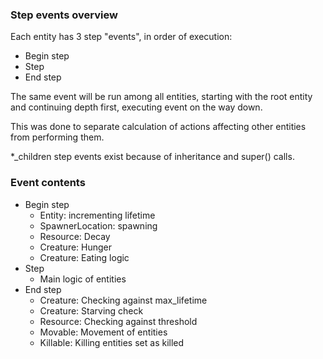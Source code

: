 
### Step events overview

Each entity has 3 step "events", in order of execution:

- Begin step
- Step
- End step

The same event will be run among  all entities,
starting with the root entity and continuing
depth first, executing event on the way down.

This was done to separate calculation of actions
affecting other entities
from performing them.

\*_children step events exist because of
inheritance and super() calls.

### Event contents

- Begin step
  - Entity: incrementing lifetime
  - SpawnerLocation: spawning
  - Resource: Decay
  - Creature: Hunger
  - Creature: Eating logic
- Step
  - Main logic of entities
- End step
  - Creature: Checking against max_lifetime
  - Creature: Starving check
  - Resource: Checking against threshold
  - Movable: Movement of entities
  - Killable: Killing entities set as killed
